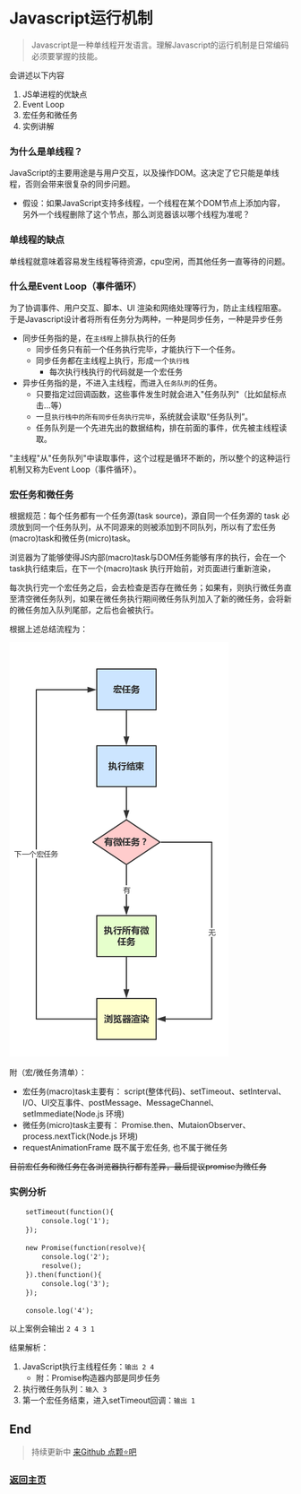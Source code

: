# Javascript运行机制

> Javascript是一种单线程开发语言。理解Javascript的运行机制是日常编码必须要掌握的技能。

会讲述以下内容
1. JS单进程的优缺点
2. Event Loop
3. 宏任务和微任务
4. 实例讲解

### 为什么是单线程？

JavaScript的主要用途是与用户交互，以及操作DOM。这决定了它只能是单线程，否则会带来很复杂的同步问题。
- 假设：如果JavaScript支持多线程，一个线程在某个DOM节点上添加内容，另外一个线程删除了这个节点，那么浏览器该以哪个线程为准呢？

### 单线程的缺点

单线程就意味着容易发生线程等待资源，cpu空闲，而其他任务一直等待的问题。

### 什么是Event Loop（事件循环）

为了协调事件、用户交互、脚本、UI 渲染和网络处理等行为，防止主线程阻塞。于是Javascript设计者将所有任务分为两种，一种是同步任务，一种是异步任务
- 同步任务指的是，在`主线程`上排队执行的任务
  - 同步任务只有前一个任务执行完毕，才能执行下一个任务。
  - 同步任务都在主线程上执行，形成一个`执行栈`
    - 每次执行栈执行的代码就是一个宏任务
- 异步任务指的是，不进入主线程，而进入`任务队列`的任务。
  - 只要指定过回调函数，这些事件发生时就会进入"任务队列"（比如鼠标点击...等）
  - 一旦`执行栈中的所有同步任务执行完毕`，系统就会读取“任务队列”。
  - 任务队列是一个先进先出的数据结构，排在前面的事件，优先被主线程读取。

"主线程"从"任务队列"中读取事件，这个过程是循环不断的，所以整个的这种运行机制又称为Event Loop（事件循环）。

### 宏任务和微任务

根据规范：每个任务都有一个任务源(task source)，源自同一个任务源的 task 必须放到同一个任务队列，从不同源来的则被添加到不同队列，所以有了宏任务(macro)task和微任务(micro)task。

浏览器为了能够使得JS内部(macro)task与DOM任务能够有序的执行，会在一个task执行结束后，在下一个(macro)task 执行开始前，对页面进行重新渲染，

每次执行完一个宏任务之后，会去检查是否存在微任务；如果有，则执行微任务直至清空微任务队列，如果在微任务执行期间微任务队列加入了新的微任务，会将新的微任务加入队列尾部，之后也会被执行。

根据上述总结流程为：

![流程图](/img/event_loop.jpg)

附（宏/微任务清单）：

- 宏任务(macro)task主要有： script(整体代码)、setTimeout、setInterval、I/O、UI交互事件、postMessage、MessageChannel、setImmediate(Node.js 环境)
- 微任务(micro)task主要有： Promise.then、MutaionObserver、process.nextTick(Node.js 环境)
- requestAnimationFrame 既不属于宏任务, 也不属于微任务

~~目前宏任务和微任务在各浏览器执行都有差异，最后提议promise为微任务~~

### 实例分析
```
    setTimeout(function(){
        console.log('1');
    });

    new Promise(function(resolve){
        console.log('2');
        resolve();
    }).then(function(){
        console.log('3');
    });

    console.log('4');

```
以上案例会输出 `2 4 3 1`

结果解析：
1. JavaScript执行主线程任务：`输出 2 4`
   - 附：Promise构造器内部是同步任务
2. 执行微任务队列：`输入 3`
3. 第一个宏任务结束，进入setTimeout回调：`输出 1`


## End

> 持续更新中 [来Github 点颗⭐吧](https://github.com/zhongmeizhi/Interview-Knowledge-FED)

### [返回主页](/README.md)

